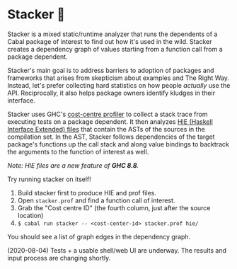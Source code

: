 # Stacker &#x1f95e;

Stacker is a mixed static/runtime analyzer that runs the dependents of a Cabal package of interest to find out how it's used in the wild. Stacker creates a dependency graph of values starting from a function call from a package dependent.

Stacker's main goal is to address barriers to adoption of packages and frameworks that arises from skepticism about examples and The Right Way. Instead, let's prefer collecting hard statistics on how people _actually_ use the API. Reciprocally, it also helps package owners identify kludges in their interface.

Stacker uses GHC's [cost-centre profiler](https://downloads.haskell.org/~ghc/latest/docs/html/users_guide/profiling.html#cost-centres-and-cost-centre-stacks) to collect a stack trace from executing tests on a package dependent. It then analyzes [HIE (Haskell Interface Extended) files](https://gitlab.haskell.org/ghc/ghc/-/wikis/hie-files) that contain the ASTs of the sources in the compilation set. In the AST, Stacker follows dependencies of the target package's functions up the call stack and along value bindings to backtrack the arguments to the function of interest as well.

_Note: HIE files are a new feature of **GHC 8.8**._

Try running stacker on itself!

1. Build stacker first to produce HIE and prof files.
2. Open `stacker.prof` and find a function call of interest.
3. Grab the "Cost centre ID" (the fourth column, just after the source location)
4. `$ cabal run stacker -- <cost-center-id> stacker.prof hie/`

You should see a list of graph edges in the dependency graph.

(2020-08-04) Tests + a usable shell/web UI are underway. The results and input process are changing shortly.